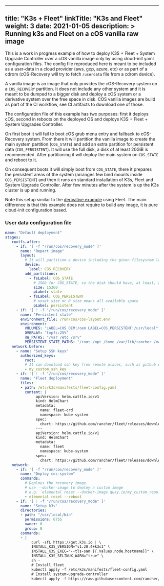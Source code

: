 
---
title: "K3s + Fleet"
linkTitle: "K3s and Fleet"
weight: 3
date: 2021-01-05
description: >
  Running k3s and Fleet on a cOS vanilla raw image
---

This is a work in progress example of how to deploy K3S + Fleet + System Upgrade Controller over a cOS vanilla image only
by using cloud-init yaml configuration files. The config file reproduced here is meant to be included
as a user-data in a cloud provider (aws, gcp, azure, etc) or as part of a cdrom (cOS-Recovery will try to fetch `/userdata` file
from a cdrom device).

A vanilla image is an image that only provides the cOS-Recovery system on a `COS_RECOVERY` partition. It does not include any other
system and it is meant to be dumped to a bigger disk and deploy a cOS system or a derivative system over the free space in disk.
COS vanilla images are build as part of the CI workflow, see CI artifacts to download one of those.

The configuration file of this example has two purposes: first it deploys cOS, second in reboots on the deployed OS and deploys
K3S + Fleet + System Upgrades Controller.

On first boot it will fail to boot cOS grub menu entry and fallback
to cOS-Recovery system. From there it will partition the vanilla image to create the main system partition (`COS_STATE`)
and add an extra partition for persistent data (`COS_PERSISTENT`). It will use the full disk, a disk of at least 20GiB
is recommended. After partitioning it will deploy the main system on `COS_STATE` and reboot to it.

On consequent boots it will simply boot from `COS_STATE`, there it prepares the persistent areas of the system (arranges few bind
mounts inside `COS_PERSISTENT`) and then it runs an standard installation of K3s, Fleet and System Upgrade Controller. After few
minutes after the system is up the K3s cluster is up and running.

Note this setup similar to the [derivative example](https://github.com/rancher-sandbox/cos-fleet-upgrades-sample) using Fleet.
The main difference is that this example does not require to build any image, it is pure cloud-init configuration based.

### User data configuration file
```yaml
name: "Default deployment"
stages:
   rootfs.after:
     - if: '[ -f "/run/cos/recovery_mode" ]'
       name: "Repart image"
       layout:
         # It will partition a device including the given filesystem label or part label (filesystem label matches first)
         device:
           label: COS_RECOVERY
         add_partitions:
           - fsLabel: COS_STATE
             # 15Gb for COS_STATE, so the disk should have, at least, 20Gb
             size: 15360
             pLabel: state
           - fsLabel: COS_PERSISTENT
             # unset size or 0 size means all available space
             pLabel: persistent
     - if: '[ ! -f "/run/cos/recovery_mode" ]'
       name: "Persistent state"
       environment_file: /run/cos/cos-layout.env
       environment:
         VOLUMES: "LABEL=COS_OEM:/oem LABEL=COS_PERSISTENT:/usr/local"
         OVERLAY: "tmpfs:25%"
         RW_PATHS: "/var /etc /srv"
         PERSISTENT_STATE_PATHS: "/root /opt /home /var/lib/rancher /var/lib/kubelet /etc/systemd /etc/rancher /etc/ssh"
   network.before:
     - name: "Setup SSH keys"
       authorized_keys:
         root:
         # It can download ssh key from remote places, such as github user keys (e.g. `github:my_user`)
         - my_custom_ssh_key
     - if: '[ ! -f "/run/cos/recovery_mode" ]'
       name: "Fleet deployment"
       files:
       - path: /etc/k3s/manifests/fleet-config.yaml
         content: |
              apiVersion: helm.cattle.io/v1
              kind: HelmChart
              metadata:
                name: fleet-crd
                namespace: kube-system
              spec:
                chart: https://github.com/rancher/fleet/releases/download/v0.3.3/fleet-crd-0.3.3.tgz
              ---
              apiVersion: helm.cattle.io/v1
              kind: HelmChart
              metadata:
                name: fleet
                namespace: kube-system
              spec:
                chart: https://github.com/rancher/fleet/releases/download/v0.3.3/fleet-0.3.3.tgz
   network:
     - if: '[ -f "/run/cos/recovery_mode" ]'
       name: "Deploy cos-system"
       commands:
         # Deploys the recovery image.
         # use --docker-image to deploy a custom image
         # e.g. `elemental reset --docker-image quay.io/my_custom_repo:my_image`
         - elemental reset --reboot
     - if: '[ ! -f "/run/cos/recovery_mode" ]'
       name: "Setup k3s"
       directories:
       - path: "/usr/local/bin"
         permissions: 0755
         owner: 0
         group: 0
       commands:
       - |
            curl -sfL https://get.k3s.io | \
            INSTALL_K3S_VERSION="v1.20.4+k3s1" \
            INSTALL_K3S_EXEC="--tls-san {{.Values.node.hostname}}" \
            INSTALL_K3S_SELINUX_WARN="true" \
            sh -
            # Install fleet 
            kubectl apply -f /etc/k3s/manifests/fleet-config.yaml
            # Install system-upgrade-controller
            kubectl apply -f https://raw.githubusercontent.com/rancher/system-upgrade-controller/v0.6.2/manifests/system-upgrade-controller.yaml
```
